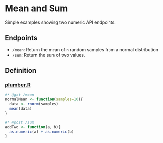 
<!-- README.md is generated from README.Rmd. Please edit that file -->

# Mean and Sum

Simple examples showing two numeric API endpoints.

## Endpoints

-   `/mean`: Return the mean of `n` random samples from a normal
    distribution
-   `/sum`: Return the sum of two values.

## Definition

### [plumber.R](plumber.R)

``` r
#* @get /mean
normalMean <- function(samples=10){
  data <- rnorm(samples)
  mean(data)
}

#* @post /sum
addTwo <- function(a, b){
  as.numeric(a) + as.numeric(b)
}
```
